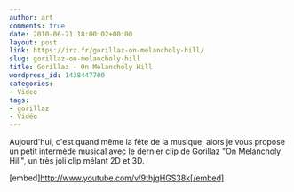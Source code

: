 ```yaml
---
author: art
comments: true
date: 2010-06-21 18:00:02+00:00
layout: post
link: https://irz.fr/gorillaz-on-melancholy-hill/
slug: gorillaz-on-melancholy-hill
title: Gorillaz - On Melancholy Hill
wordpress_id: 1438447700
categories:
- Video
tags:
- gorillaz
- Vidéo
---
```


Aujourd'hui, c'est quand même la fête de la musique, alors je vous propose un petit intermède musical avec le dernier clip de Gorillaz "On Melancholy Hill", un très joli clip mélant 2D et 3D.

[embed]http://www.youtube.com/v/9thjgHGS38k[/embed]
